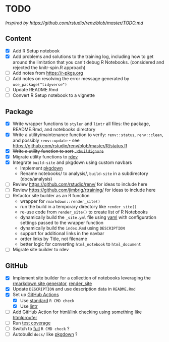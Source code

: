 # TODO

*Inspired by <https://github.com/rstudio/renv/blob/master/TODO.md>*

## Content

- [x] Add R Setup notebook
- [x] Add problems and solutions to the training log, including how to get around the limitation that you can't debug R Notebooks. (considered and rejected the knitr-spin.R approach)
- [ ] Add notes from <https://r-pkgs.org>
- [ ] Add notes on resolving the error message generated by `use_package("tidyverse")`
- [ ] Update README.Rmd
- [ ] Convert R Setup notebook to a vignette

## Package

- [x] Write wrapper functions to `styler` and `lintr` all files: the package, README.Rmd, and notebooks directory
- [x] Write a utility/maintenance function to verify: `renv::status`, `renv::clean`, and possibly `renv::update` - see <https://github.com/rstudio/renv/blob/master/R/status.R>
- [x] ~~Write a utility function to sort `.Rbuildignore`~~
- [x] Migrate utility functions to [rdev](https://github.com/jabenninghoff/rdev)
- [x] Integrate `build-site` and pkgdown using custom navbars
  - Implement [pkgdown](https://pkgdown.r-lib.org)
  - Rename notebooks/ to analysis/, `build-site` in a subdirectory (docs/analysis)
- [ ] Review <https://github.com/rstudio/renv/> for ideas to include here
- [ ] Review <https://github.com/jimbrig/rtraining/> for ideas to include here
- [ ] Refactor site builder as an R function
  - wrapper for `rmarkdown::render_site()`
  - run the build in a temporary directory like `render_site()`
  - re-use code from `render_site()` to create list of R Notebooks
  - dynamically build the `_site.yml` file using [yaml](https://github.com/viking/r-yaml/) with configuration settings passed to the wrapper function
  - dynamically build the `index.Rmd` using `DESCRIPTION`
  - support for additional links in the navbar
  - order links by Title, not filename
  - better logic for converting `html_notebook` to `html_document`
- [ ] Migrate site builder to rdev

## GitHub

- [x] Implement site builder for a collection of notebooks leveraging the [rmarkdown site generator](https://bookdown.org/yihui/rmarkdown/rmarkdown-site.html), [render_site](https://rdrr.io/cran/rmarkdown/man/render_site.html)
- [x] Update `DESCRIPTION` and use description data in `README.Rmd`
- [x] Set up [GitHub Actions](https://usethis.r-lib.org/reference/github_actions.html)
  - [x] Use [standard](https://github.com/r-lib/actions/blob/master/examples/check-standard.yaml) `R CMD check`
  - [x] Use [lintr](https://github.com/r-lib/actions/blob/master/examples/lint.yaml)
- [ ] Add GitHub Action for html/link checking using something like [htmlproofer](https://github.com/gjtorikian/html-proofer)
- [ ] Run [test coverage](https://github.com/r-lib/actions/blob/master/examples/test-coverage.yaml)
- [ ] Switch to  [full](https://github.com/r-lib/actions/blob/master/examples/check-full.yaml) `R CMD check` ?
- [ ] Autobuild `docs/` like [pkgdown](https://github.com/r-lib/actions/blob/master/examples/pkgdown.yaml) ?
